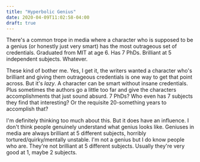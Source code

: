 ```yaml
---
title: "Hyperbolic Genius"
date: 2020-04-09T11:02:58-04:00
draft: true
---
```


There's a common trope in media where a character who is supposed to
be a genius (or honestly just very smart) has the most outrageous set
of credentials. Graduated from MIT at age 6. Has 7 PhDs. Brilliant at
5 independent subjects. Whatever.

These kind of bother me. Yes, I get it, the writers wanted a character
who's brilliant and giving them outrageous credentials is one way to
get that point across. But it's *lazy*. A character can be smart
without insane credentials. Plus sometimes the authors go a little too
far and give the characters accomplishments that just sound absurd. 7
PhDs? Who even has 7 subjects they find that interesting? Or the
requisite 20-something years to accomplish that?

I'm definitely thinking too much about this. But it does have an
influence. I don't think people genuinely understand what genius looks
like. Geniuses in media are always brilliant at 5 different subjects,
horribly tortured/quirky/mentally unstable. I'm not a genius but I do
know people who are. They're not brilliant at 5 different
subjects. Usually they're very good at 1, maybe 2 subjects.
